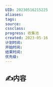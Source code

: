 ```yaml
---
UID: 20230516215225 
aliases: 
tags: 
source: 
cssclass: 
progress: 收集池
created: 2023-05-16
计划时间:
开始时间:
结束时间:
优先级:
---
```


## ✍内容


